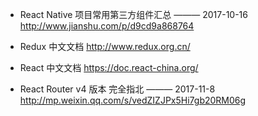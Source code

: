 
- React Native 项目常用第三方组件汇总  ——— 2017-10-16  
http://www.jianshu.com/p/d9cd9a868764

- Redux 中文文档
http://www.redux.org.cn/

- React 中文文档
https://doc.react-china.org/ 

- React Router v4 版本 完全指北  ——— 2017-11-8  
http://mp.weixin.qq.com/s/vedZIZJPx5Hi7gb20RM06g